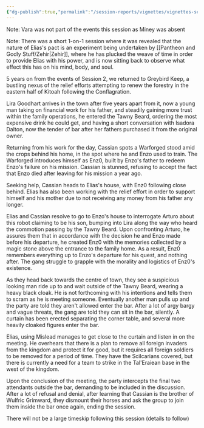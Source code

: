 ```yaml
---
{"dg-publish":true,"permalink":"/session-reports/vignettes/vignettes-session-3/"}
---
```


Note: Vara was not part of the events this session as Miney was absent

Note: There was a short 1-on-1 session where it was revealed that the nature of Elias's pact is an experiment being undertaken by [[Pantheon and Godly Stuff/Zehir\|Zehir]], where he has plucked the weave of time in order to provide Elias with his power, and is now sitting back to observe what effect this has on his mind, body, and soul.

5 years on from the events of Session 2, we returned to Greybird Keep, a bustling nexus of the relief efforts attempting to renew the forestry in the eastern half of Kitoah following the Conflagration.

Lira Goodhart arrives in the town after five years apart from it, now a young man taking on financial work for his father, and steadily gaining more trust within the family operations, he entered the Tawny Beard, ordering the most expensive drink he could get, and having a short conversation with Isadora Dalton, now the tender of bar after her fathers purchased it from the original owner.

Returning from his work for the day, Cassian spots a Warforged stood amid the crops behind his home, in the spot where he and Enzo used to train. The Warforged introduces himself as Enz0, built by Enzo's father to redeem Enzo's failure on his mission. Cassian is stunned, refusing to accept the fact that Enzo died after leaving for his mission a year ago.

Seeking help, Cassian heads to Elias's house, with Enz0 following close behind. Elias has also been working with the relief effort in order to support himself and his mother due to not receiving any money from his father any longer.

Elias and Cassian resolve to go to Enzo's house to interrogate Arturo about this robot claiming to be his son, bumping into Lira along the way who heard the commotion passing by the Tawny Beard. Upon confronting Arturo, he assures them that in accordance with the decision he and Enzo made before his departure, he created Enz0 with the memories collected by a magic stone above the entrance to the family home. As a result, Enz0 remembers everything up to Enzo's departure for his quest, and nothing after. The gang struggle to grapple with the morality and logistics of Enz0's existence.

As they head back towards the centre of town, they see a suspicious looking man ride up to and wait outside of the Tawny Beard, wearing a heavy black cloak. He is not forthcoming with his intentions and tells them to scram as he is meeting someone. Eventually another man pulls up and the party are told they aren't allowed enter the bar. After a lot of argy bargy and vague threats, the gang are told they can sit in the bar, silently. A curtain has been erected separating the corner table, and several more heavily cloaked figures enter the bar. 

Elias, using Mislead manages to get close to the curtain and listen in on the meeting. He overhears that there is a plan to remove all foreign invaders from the kingdom and protect it for good, but it requires all foreign soldiers to be removed for a period of time. They have the Scilcarians covered, but there is currently a need for a team to strike in the Tal'Eraiean base in the west of the kingdom.

Upon the conclusion of the meeting, the party intercepts the final two attendants outside the bar, demanding to be included in the discussion. After a lot of refusal and denial, after learning that Cassian is the brother of Wulfric Grimward, they dismount their horses and ask the group to join them inside the bar once again, ending the session.

There will not be a large timeskip following this session (details to follow)
